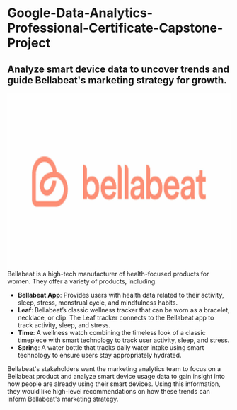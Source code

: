 # Google-Data-Analytics-Professional-Certificate-Capstone-Project

## Analyze smart device data to uncover trends and guide Bellabeat's marketing strategy for growth.

<img align="right" width="600" height="400" src="bellabeat.png">

Bellabeat is a high-tech manufacturer of health-focused products for women. They offer a variety of products, including:

- **Bellabeat App**: Provides users with health data related to their activity, sleep, stress, menstrual cycle, and mindfulness habits.  
- **Leaf**: Bellabeat’s classic wellness tracker that can be worn as a bracelet, necklace, or clip. The Leaf tracker connects to the Bellabeat app to track activity, sleep, and stress.  
- **Time**: A wellness watch combining the timeless look of a classic timepiece with smart technology to track user activity, sleep, and stress.  
- **Spring**: A water bottle that tracks daily water intake using smart technology to ensure users stay appropriately hydrated.  

Bellabeat's stakeholders want the marketing analytics team to focus on a Bellabeat product and analyze smart device usage data to gain insight into how people are already using their smart devices. Using this information, they would like high-level recommendations on how these trends can inform Bellabeat's marketing strategy.
